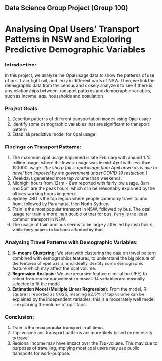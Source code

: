 ## Data Science Group Project (Group 100)
# Analysing Opal Users’ Transport Patterns in NSW and Exploring Predictive Demographic Variables

### Introduction:
In this project, we analyze the Opal usage data to show the patterns of use of bus, train, light rail, and ferry in different parts of NSW. Then, we link the demographic data from the census and closely analyze it to see if there is any relationships between transport patterns and demographic variables, such as income, age, households and population.

### Project Goals:
1. Describe patterns of different transportation modes using Opal usage
2. Identify some demographic variables that are significant to transport pattern
3. Establish predictive model for Opal usage

### Findings on Transport Patterns:
1. The maximum opal usage happened in late February with around 1.75 million usage, where the lowest usage was in mid-April with less than 100000 usage. *(the sharp fall in opal usage from April onwards is due to travel ban imposed by the government under COVID-19 restriction.)*
2. Weekdays generated more tap volume than weekends.
3. Midnight hours from 12am - 6am reported with fairly low usage. 8am and 5pm are the peak hours, which can be reasonably explained by the offices working hours in general.
4. Sydney CBD is the top region where people commonly travel to and from, followed by Paramatta, then North Sydney.
5. Train is the most popular transport in NSW, followed by bus. The opal usage for train is more than double of that for bus. Ferry is the least common transport in NSW.
6. The usage of train and bus seems to be largely affected by rush hours, while ferry seems to be least affected by that.

### Analysing Travel Patterns with Demographic Variables:
1. **K- means Clustering:** We start with clustering the data on travel pattern combined with demographics features, to understand the big picture of the features of opal users, and ideally identify some demographic feature which may affect the opal volume.
2. **Regression Analysis:** We use recursive feature elimination (RFE) to select features for our estimation model. 14 variables are manually selected to fit the model.
3. **Estimation Model (Multiple Linear Regression):** From the model, R-square is reported as 0.625, meaning 62.5% of tap volume can be explained by the independent variables, this is a moderately well model in explaining the volume of opal taps.

### Conclusion:
1. Train is the most popular transport in all times.
2. Tap-volume and transport patterns are more likely based on necessity to travel.
3. Regional income may have impact over the Tap-volume. This may due to purposes of travelling, implying most opal users may use public transports for work-purpose.



